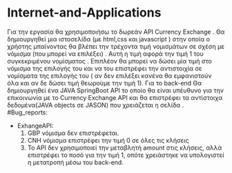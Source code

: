 # Internet-and-Applications
Για την εργασία θα χρησιμοποιήσω το δωρεάν API Currency Exchange . Θα δημιουργηθεί μια ιστοσελίδα (με html,css και javascript ) στην οποία ο χρήστης μπαίνοντας θα βλέπει την τρέχοντα τιμή νομισμάτων σε σχέση με νόμισμα (που μπορεί να επιλέξει) . Αυτή η τιμή αφορά την τιμή 1 του συγκεκριμένου νομίσματος . Επιπλέον θα μπορεί να δώσει μία τιμή στο νόμισμα της επιλογής του και να του επιστρέφει την αντιστοιχία σε νομίσματα της επιλογής του ( αν δεν επιλέξει κανένα θα εμφανιστούν όλα και αν δε δώσει τιμή θεωρούμε την τιμή 1). Για το back-end Θα δημιουργηθεί ένα JAVA SpringBoot API το οποίο θα είναι υπέυθυνο για την επικοινωνία με το Currency Exchange API και θα επιστρέφει τα αντίστοιχα δεδομένα(JAVA objects σε JASON) που χρειάζεται η σελίδα . 
#Bug_reports:
- ExhangeAPI:
	1. GBP νόμισμα δεν επιστρέφεται.
	2. CNH νόμισμα επιστρέφει την τιμή 0 σε όλες τις κλήσεις 
	3. Το API δεν χρησιμοποιεί την μεταβλητή amount στις κλήσεις, αλλά επιστρέφει το ποσό για την τιμή 1, οπότε χρειάστηκε να υπολογιστεί η μετατροπή μέσω του back-end.